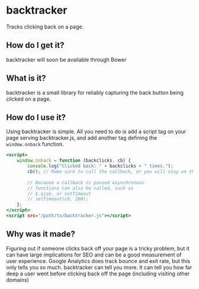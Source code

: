 backtracker
===========

Tracks clicking back on a page.

How do I get it?
----------------

backtracker will soon be available through Bower

What is it?
-----------

backtracker is a small library for reliably capturing the back button being clicked on a page.

How do I use it?
----------------

Using backtracker is simple. All you need to do is add a script tag on your page serving backtracker.js, and add another tag defining the `window.onback` function.

```.html
<script>
    window.onback = function (backclicks, cb) {
        console.log("Clicked back: " + backclicks + " times.");
        cb(); // Make sure to call the callback, or you will stay on the current page.
        
        // Because a callback is passed asynchronous
        // functions can also be called, such as
        // $.ajax, or setTimeout
        // setTimeout(cb, 200);
    };
</script>
<script src="/path/to/backtracker.js"></script>

```

Why was it made?
----------------

Figuring out if someone clicks back off your page is a tricky problem, but it can have large implications for SEO and can be a good measurement of user experience. Google Analytics does track bounce and exit rate, but this only tells you so much. backtracker can tell you more. It can tell you how far deep a user went before clicking back off the page (including visiting other domains)
